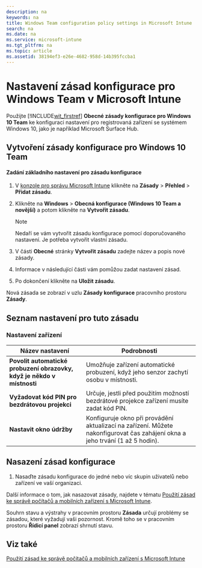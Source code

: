 ```yaml
---
description: na
keywords: na
title: Windows Team configuration policy settings in Microsoft Intune
search: na
ms.date: na
ms.service: microsoft-intune
ms.tgt_pltfrm: na
ms.topic: article
ms.assetid: 38194ef3-e26e-4682-958d-14b395fccba1
---
```

# Nastaven&#237; z&#225;sad konfigurace pro Windows Team v Microsoft Intune
Použijte [!INCLUDE[wit_firstref](../Token/wit_firstref_md.md)] **Obecné zásady konfigurace pro Windows 10 Team** ke konfiguraci nastavení pro registrovaná zařízení se systémem Windows 10, jako je například Microsoft Surface Hub.

## Vytvoření zásady konfigurace pro Windows 10 Team

#### Zadání základního nastavení pro zásadu konfigurace

1.  V [konzole pro správu Microsoft Intune](https://manage.microsoft.com) klikněte na **Zásady** &gt; **Přehled** &gt; **Přidat zásadu**.

2.  Klikněte na **Windows** &gt; **Obecná konfigurace (Windows 10 Team a novější)** a potom klikněte na **Vytvořit zásadu**.

    > [!NOTE]
    > Nedaří se vám vytvořit zásadu konfigurace pomocí doporučovaného nastavení. Je potřeba vytvořit vlastní zásadu.

3.  V části **Obecné** stránky **Vytvořit zásadu** zadejte název a popis nové zásady.

4.  Informace v následující části vám pomůžou zadat nastavení zásad.

5.  Po dokončení klikněte na **Uložit zásadu**.

Nová zásada se zobrazí v uzlu **Zásady konfigurace** pracovního prostoru **Zásady**.

## <a name="BKMK_Settings"></a>Seznam nastavení pro tuto zásadu

### <a name="BKMK_sec"></a>Nastavení zařízení

|Název nastavení|Podrobnosti|
|-------------------|---------------|
|**Povolit automatické probuzení obrazovky, když je někdo v místnosti**|Umožňuje zařízení automatické probuzení, když jeho senzor zachytí osobu v místnosti.|
|**Vyžadovat kód PIN pro bezdrátovou projekci**|Určuje, jestli před použitím možností bezdrátové projekce zařízení musíte zadat kód PIN.|
|**Nastavit okno údržby**|Konfiguruje okno při provádění aktualizací na zařízení. Můžete nakonfigurovat čas zahájení okna a jeho trvání (1 až 5 hodin).|

## Nasazení zásad konfigurace

1.  Nasaďte zásadu konfigurace do jedné nebo víc skupin uživatelů nebo zařízení ve vaší organizaci.

Další informace o tom, jak nasazovat zásady, najdete v tématu [Použití zásad ke správě počítačů a mobilních zařízení s Microsoft Intune](../Topic/Use_policies_to_manage_computers_and_mobile_devices_with_Microsoft_Intune.md).

Souhrn stavu a výstrahy v pracovním prostoru **Zásada** určují problémy se zásadou, které vyžadují vaši pozornost. Kromě toho se v pracovním prostoru **Řídicí panel** zobrazí shrnutí stavu.

## Viz také
[Použití zásad ke správě počítačů a mobilních zařízení s Microsoft Intune](../Topic/Use_policies_to_manage_computers_and_mobile_devices_with_Microsoft_Intune.md)


